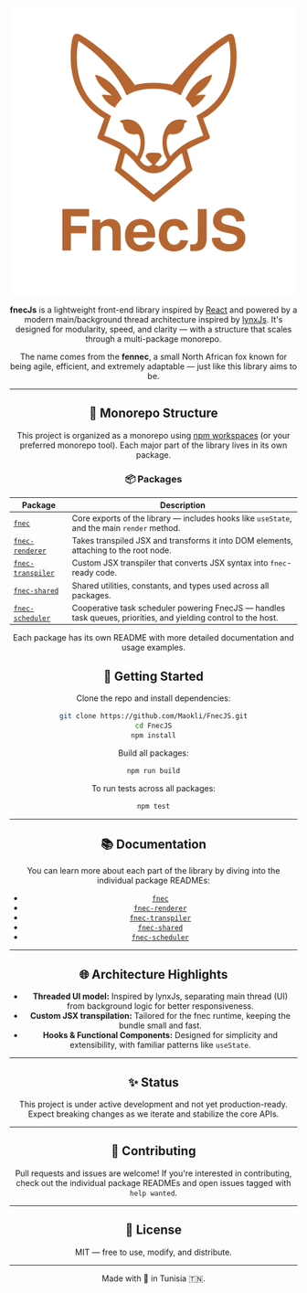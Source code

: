 <a name="top"></a>
<div align="center">
<img src="./assets/logo.png">

**fnecJs** is a lightweight front-end library inspired by [React](https://reactjs.org/) and powered by a modern main/background thread architecture inspired by [lynxJs](https://lynxjs.org/). It's designed for modularity, speed, and clarity — with a structure that scales through a multi-package monorepo.

The name comes from the **fennec**, a small North African fox known for being agile, efficient, and extremely adaptable — just like this library aims to be.

---

## 🔧 Monorepo Structure

This project is organized as a monorepo using [npm workspaces](https://docs.npmjs.com/cli/v9/using-npm/workspaces) (or your preferred monorepo tool). Each major part of the library lives in its own package.

### 📦 Packages

| Package | Description |
|--------|-------------|
| [`fnec`](./FnecJS/packages/fnec/readme.md) | Core exports of the library — includes hooks like `useState`, and the main `render` method. |
| [`fnec-renderer`](./FnecJS/packages/fnec-renderer) | Takes transpiled JSX and transforms it into DOM elements, attaching to the root node. |
| [`fnec-transpiler`](./FnecJS/packages/fnec-transpiler) | Custom JSX transpiler that converts JSX syntax into `fnec`-ready code. |
| [`fnec-shared`](./FnecJS/packages/fnec-shared) | Shared utilities, constants, and types used across all packages. |
| [`fnec-scheduler`](./FnecJS/packages/fnec-scheduler) | Cooperative task scheduler powering FnecJS — handles task queues, priorities, and yielding control to the host. |

Each package has its own README with more detailed documentation and usage examples.

## 🚀 Getting Started

Clone the repo and install dependencies:

```bash
git clone https://github.com/Maokli/FnecJS.git
cd FnecJS
npm install
```

Build all packages:

```bash
npm run build
```

To run tests across all packages:

```bash
npm test
```

---

## 📚 Documentation

You can learn more about each part of the library by diving into the individual package READMEs:

- [`fnec`](./FnecJS/packages/fnec/README.md)
- [`fnec-renderer`](./FnecJS/packages/fnec-renderer/README.md)
- [`fnec-transpiler`](./FnecJS/packages/fnec-transpiler/README.md)
- [`fnec-shared`](./FnecJS/packages/fnec-shared/README.md)
- [`fnec-scheduler`](./FnecJS/packages/fnec-scheduler/README.md)

---

## 🌐 Architecture Highlights

- **Threaded UI model:** Inspired by lynxJs, separating main thread (UI) from background logic for better responsiveness.
- **Custom JSX transpilation:** Tailored for the fnec runtime, keeping the bundle small and fast.
- **Hooks & Functional Components:** Designed for simplicity and extensibility, with familiar patterns like `useState`.

---

## ✨ Status

This project is under active development and not yet production-ready. Expect breaking changes as we iterate and stabilize the core APIs.

---

## 🤝 Contributing

Pull requests and issues are welcome! If you're interested in contributing, check out the individual package READMEs and open issues tagged with `help wanted`.

---

## 📄 License

MIT — free to use, modify, and distribute.

---

Made with 🦊 in Tunisia 🇹🇳.
